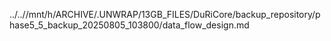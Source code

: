 ../..//mnt/h/ARCHIVE/.UNWRAP/13GB_FILES/DuRiCore/backup_repository/phase5_5_backup_20250805_103800/data_flow_design.md